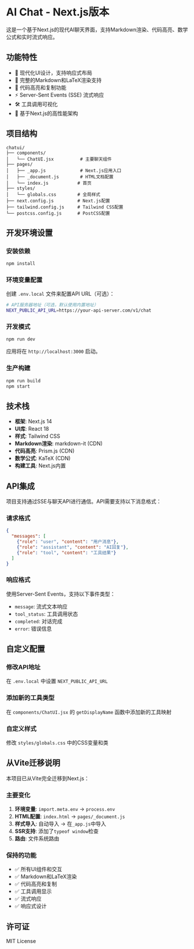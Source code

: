 # AI Chat - Next.js版本

这是一个基于Next.js的现代AI聊天界面，支持Markdown渲染、代码高亮、数学公式和实时流式响应。

## 功能特性

- 🎨 现代化UI设计，支持响应式布局
- 📝 完整的Markdown和LaTeX渲染支持
- 🎯 代码高亮和复制功能
- ⚡ Server-Sent Events (SSE) 流式响应
- 🛠️ 工具调用可视化
- 🚀 基于Next.js的高性能架构

## 项目结构

```
chatui/
├── components/
│   └── ChatUI.jsx          # 主要聊天组件
├── pages/
│   ├── _app.js             # Next.js应用入口
│   ├── _document.js        # HTML文档配置
│   └── index.js           # 首页
├── styles/
│   └── globals.css        # 全局样式
├── next.config.js         # Next.js配置
├── tailwind.config.js     # Tailwind CSS配置
└── postcss.config.js      # PostCSS配置
```

## 开发环境设置

### 安装依赖

```bash
npm install
```

### 环境变量配置

创建 `.env.local` 文件来配置API URL（可选）：

```bash
# API服务器地址（可选，默认使用内置地址）
NEXT_PUBLIC_API_URL=https://your-api-server.com/v1/chat
```

### 开发模式

```bash
npm run dev
```

应用将在 `http://localhost:3000` 启动。

### 生产构建

```bash
npm run build
npm start
```

## 技术栈

- **框架**: Next.js 14
- **UI库**: React 18
- **样式**: Tailwind CSS
- **Markdown渲染**: markdown-it (CDN)
- **代码高亮**: Prism.js (CDN)
- **数学公式**: KaTeX (CDN)
- **构建工具**: Next.js内置

## API集成

项目支持通过SSE与聊天API进行通信。API需要支持以下消息格式：

### 请求格式
```json
{
  "messages": [
    {"role": "user", "content": "用户消息"},
    {"role": "assistant", "content": "AI回复"},
    {"role": "tool", "content": "工具结果"}
  ]
}
```

### 响应格式
使用Server-Sent Events，支持以下事件类型：
- `message`: 流式文本响应
- `tool_status`: 工具调用状态
- `completed`: 对话完成
- `error`: 错误信息

## 自定义配置

### 修改API地址
在 `.env.local` 中设置 `NEXT_PUBLIC_API_URL`

### 添加新的工具类型
在 `components/ChatUI.jsx` 的 `getDisplayName` 函数中添加新的工具映射

### 自定义样式
修改 `styles/globals.css` 中的CSS变量和类

## 从Vite迁移说明

本项目已从Vite完全迁移到Next.js：

### 主要变化
1. **环境变量**: `import.meta.env` → `process.env`
2. **HTML配置**: `index.html` → `pages/_document.js`
3. **样式导入**: 自动导入 → 在`_app.js`中导入
4. **SSR支持**: 添加了`typeof window`检查
5. **路由**: 文件系统路由

### 保持的功能
- ✅ 所有UI组件和交互
- ✅ Markdown和LaTeX渲染
- ✅ 代码高亮和复制
- ✅ 工具调用显示
- ✅ 流式响应
- ✅ 响应式设计

## 许可证

MIT License
